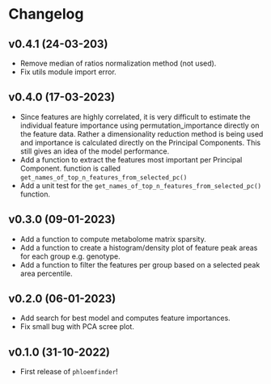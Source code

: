 # Changelog

<!--next-version-placeholder-->

## v0.4.1 (24-03-203)

- Remove median of ratios normalization method (not used).  
- Fix utils module import error.    
   
## v0.4.0 (17-03-2023)

- Since features are highly correlated, it is very difficult to estimate the individual feature importance using permutation_importance directly on the feature data. Rather a dimensionality reduction method is being used and importance is calculated directly on the Principal Components. This still gives an idea of the model performance. 
- Add a function to extract the features most important per Principal Component. function is called `get_names_of_top_n_features_from_selected_pc()`
- Add a unit test for the `get_names_of_top_n_features_from_selected_pc()` function. 

## v0.3.0 (09-01-2023)

- Add a function to compute metabolome matrix sparsity.
- Add a function to create a histogram/density plot of feature peak areas for each group e.g. genotype. 
- Add a function to filter the features per group based on a selected peak area percentile. 

## v0.2.0 (06-01-2023)

- Add search for best model and computes feature importances.
- Fix small bug with PCA scree plot.

## v0.1.0 (31-10-2022)

- First release of `phloemfinder`!

